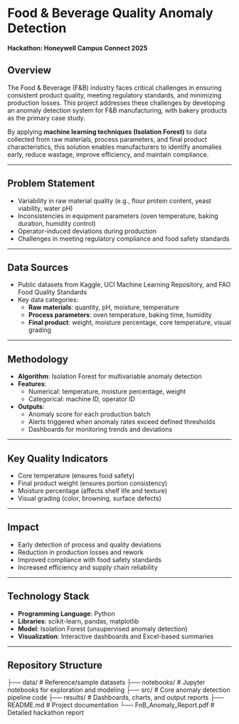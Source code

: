 # Food & Beverage Quality Anomaly Detection  
**Hackathon: Honeywell Campus Connect 2025**  

## Overview  
The Food & Beverage (F&B) industry faces critical challenges in ensuring consistent product quality, meeting regulatory standards, and minimizing production losses. This project addresses these challenges by developing an anomaly detection system for F&B manufacturing, with bakery products as the primary case study.  

By applying **machine learning techniques (Isolation Forest)** to data collected from raw materials, process parameters, and final product characteristics, this solution enables manufacturers to identify anomalies early, reduce wastage, improve efficiency, and maintain compliance.  

---

## Problem Statement  
- Variability in raw material quality (e.g., flour protein content, yeast viability, water pH)  
- Inconsistencies in equipment parameters (oven temperature, baking duration, humidity control)  
- Operator-induced deviations during production  
- Challenges in meeting regulatory compliance and food safety standards  

---

## Data Sources  
- Public datasets from Kaggle, UCI Machine Learning Repository, and FAO Food Quality Standards  
- Key data categories:  
  - **Raw materials**: quantity, pH, moisture, temperature  
  - **Process parameters**: oven temperature, baking time, humidity  
  - **Final product**: weight, moisture percentage, core temperature, visual grading  

---

## Methodology  
- **Algorithm**: Isolation Forest for multivariable anomaly detection  
- **Features**:  
  - Numerical: temperature, moisture percentage, weight  
  - Categorical: machine ID, operator ID  
- **Outputs**:  
  - Anomaly score for each production batch  
  - Alerts triggered when anomaly rates exceed defined thresholds  
  - Dashboards for monitoring trends and deviations  

---

## Key Quality Indicators  
- Core temperature (ensures food safety)  
- Final product weight (ensures portion consistency)  
- Moisture percentage (affects shelf life and texture)  
- Visual grading (color, browning, surface defects)  

---

## Impact  
- Early detection of process and quality deviations  
- Reduction in production losses and rework  
- Improved compliance with food safety standards  
- Increased efficiency and supply chain reliability  

---

## Technology Stack  
- **Programming Language**: Python  
- **Libraries**: scikit-learn, pandas, matplotlib  
- **Model**: Isolation Forest (unsupervised anomaly detection)  
- **Visualization**: Interactive dashboards and Excel-based summaries  

---

## Repository Structure  
├── data/ # Reference/sample datasets
├── notebooks/ # Jupyter notebooks for exploration and modeling
├── src/ # Core anomaly detection pipeline code
├── results/ # Dashboards, charts, and output reports
├── README.md # Project documentation
└── FnB_Anomaly_Report.pdf # Detailed hackathon report
